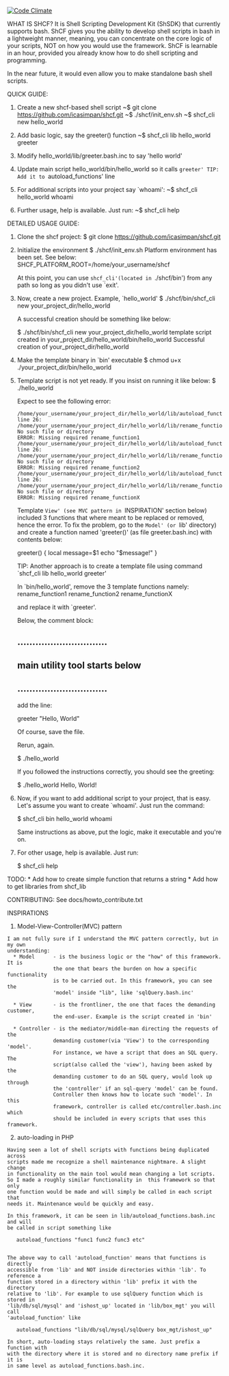 [![Code Climate](https://codeclimate.com/github/icasimpan/shcf/badges/gpa.svg)](https://codeclimate.com/github/icasimpan/shcf)

WHAT IS SHCF?
  It is Shell Scripting Development Kit (ShSDK) that currently supports bash.
  ShCF gives you the ability to develop shell scripts in bash in a lightweight
  manner, meaning, you can concentrate on the core logic of your scripts, NOT
  on how you would use the framework. ShCF is learnable in an hour, provided
  you already know how to do shell scripting and programming.

  In the near future, it would even allow you to make standalone bash shell scripts.


QUICK GUIDE:
  1. Create a new shcf-based shell script
       ~$ git clone https://github.com/icasimpan/shcf.git
       ~$ ./shcf/init_env.sh
       ~$ shcf_cli new hello_world

  2. Add basic logic, say the greeter() function
       ~$ shcf_cli lib hello_world greeter

  3. Modify hello_world/lib/greeter.bash.inc to say 'hello world'

  4. Update main script hello_world/bin/hello_world so it calls `greeter'
       TIP: Add it to `autoload_functions' line

  5. For additional scripts into your project say `whoami':
       ~$ shcf_cli hello_world whoami

  6. Further usage, help is available. Just run:
       ~$ shcf_cli help


DETAILED USAGE GUIDE:
  1. Clone the shcf project:
        $ git clone https://github.com/icasimpan/shcf.git

  2. Initialize the environment
        $ ./shcf/init_env.sh
        Platform environment has been set. See below:
          SHCF_PLATFORM_ROOT=/home/your_username/shcf
     
     At this point, you can use `shcf_cli'(located in `./shcf/bin') from any path 
     so long as you didn't use `exit'.

  3. Now, create a new project. Example, `hello_world'
        $ ./shcf/bin/shcf_cli new your_project_dir/hello_world

     A successful creation should be something like below:

        $ ./shcf/bin/shcf_cli new your_project_dir/hello_world
        template script created in your_project_dir/hello_world/bin/hello_world
        Successful creation of your_project_dir/hello_world

  4. Make the template binary in `bin' executable
        $ chmod u+x ./your_project_dir/bin/hello_world

  5. Template script is not yet ready. If you insist on running it like below:
        $ ./hello_world

     Expect to see the following error:

         /home/your_username/your_project_dir/hello_world/lib/autoload_functions.bash.inc: line 26: /home/your_username/your_project_dir/hello_world/lib/rename_function1.bash.inc: No such file or directory
         ERROR: Missing required rename_function1
         /home/your_username/your_project_dir/hello_world/lib/autoload_functions.bash.inc: line 26: /home/your_username/your_project_dir/hello_world/lib/rename_function2.bash.inc: No such file or directory
         ERROR: Missing required rename_function2
         /home/your_username/your_project_dir/hello_world/lib/autoload_functions.bash.inc: line 26: /home/your_username/your_project_dir/hello_world/lib/rename_functionX.bash.inc: No such file or directory
         ERROR: Missing required rename_functionX

     Template `View' (see MVC pattern in `INSPIRATION' section below) included 3
     functions that where meant to be replaced or removed, hence the error.
     To fix the problem, go to the `Model' (or `lib' directory) and create a
     function named 'greeter()' (as file greeter.bash.inc) with contents below:

        greeter() {
           local message=$1
           echo "$message!"
        }

     TIP: Another approach is to create a template file using command `shcf_cli lib hello_world greeter'

     In `bin/hello_world', remove the 3 template functions namely:
       rename_function1
       rename_function2
       rename_functionX

     and replace it with `greeter'.

     Below, the comment block:

       ## ..............................
       ## main utility tool starts below
       ## ..............................

     add the line:

       greeter "Hello, World"

     Of course, save the file.

     Rerun, again.
  
        $ ./hello_world

     If you followed the instructions correctly, you should see the greeting:

        $ ./hello_world
        Hello, World!

   6. Now, if you want to add additional script to your project, that is easy. Let's assume
      you want to create `whoami'. Just run the command:

        $ shcf_cli bin hello_world whoami
     
      Same instructions as above, put the logic, make it executable and you're on.

   7. For other usage, help is available. Just run:

       $ shcf_cli help

  TODO: 
    * Add how to create simple function that returns a string
    * Add how to get libraries from shcf_lib


CONTRIBUTING:
  See docs/howto_contribute.txt


INSPIRATIONS

  1. Model-View-Controller(MVC) pattern

    I am not fully sure if I understand the MVC pattern correctly, but in my own
    understanding:
      * Model      - is the business logic or the "how" of this framework. It is 
                   the one that bears the burden on how a specific functionality 
                   is to be carried out. In this framework, you can see the 
                   'model' inside "lib", like 'sqlQuery.bash.inc'

      * View       - is the frontliner, the one that faces the demanding customer,
                   the end-user. Example is the script created in 'bin'

      * Controller - is the mediator/middle-man directing the requests of the 
                   demanding customer(via 'View') to the corresponding 'model'. 
                   For instance, we have a script that does an SQL query. The
                   script(also called the 'view'), having been asked by the 
                   demanding customer to do an SQL query, would look up through 
                   the 'controller' if an sql-query 'model' can be found.
                   Controller then knows how to locate such 'model'. In this 
                   framework, controller is called etc/controller.bash.inc which
                   should be included in every scripts that uses this framework.
                     
  2. auto-loading in PHP

    Having seen a lot of shell scripts with functions being duplicated across 
    scripts made me recognize a shell maintenance nightmare. A slight change 
    in functionality on the main tool would mean changing a lot scripts.
    So I made a roughly similar functionality in  this framework so that only
    one function would be made and will simply be called in each script that 
    needs it. Maintenance would be quickly and easy.

    In this framework, it can be seen in lib/autoload_functions.bash.inc and will 
    be called in script something like 

       autoload_functions "func1 func2 func3 etc"


    The above way to call 'autoload_function' means that functions is directly 
    accessible from 'lib' and NOT inside directories within 'lib'. To reference a
    function stored in a directory within 'lib' prefix it with the directory 
    relative to 'lib'. For example to use sqlQuery function which is stored in 
    'lib/db/sql/mysql' and 'ishost_up' located in 'lib/box_mgt' you will call 
    'autoload_function' like

       autoload_functions "lib/db/sql/mysql/sqlQuery box_mgt/ishost_up"

    In short, auto-loading stays relatively the same. Just prefix a function with
    with the directory where it is stored and no directory name prefix if it is 
    in same level as autoload_functions.bash.inc.
